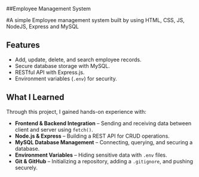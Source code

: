 ##Employee Management System  

#A simple Employee management system built by using HTML, CSS, JS, NodeJS, Express and MySQL 

## Features
- Add, update, delete, and search employee records.
- Secure database storage with MySQL.
- RESTful API with Express.js.
- Environment variables (`.env`) for security.

## What I Learned
Through this project, I gained hands-on experience with:
- **Frontend & Backend Integration** – Sending and receiving data between client and server using `fetch()`.
- **Node.js & Express** – Building a REST API for CRUD operations.
- **MySQL Database Management** – Connecting, querying, and securing a database.
- **Environment Variables** – Hiding sensitive data with `.env` files.
- **Git & GitHub** – Initializing a repository, adding a `.gitignore`, and pushing securely.
